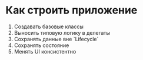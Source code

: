 <!-- .slide:    data-transition="zoom" -->
<!-- .slide:    data-background-color="#000" -->
<!-- .slide:    data-background-image="src/res/blueprint.png" -->
<!-- .slide:    data-background-size="1920px 1080px"-->

# Как строить приложение

1. Создавать базовые классы <!-- .element: class="fragment" data-fragment-index="1" -->
1. Выносить типовую логику в делегаты <!-- .element: class="fragment" data-fragment-index="1" -->
1. <!-- .element: class="fragment" data-fragment-index="2" --> Сохранять данные вне `Lifecycle`
1. Сохранять состояние <!-- .element: class="fragment" data-fragment-index="3" -->
1. Менять UI консистентно <!-- .element: class="fragment" data-fragment-index="3" -->